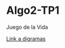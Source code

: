# Algo2-TP1
Juego de la Vida

[Link a digramas](https://lucid.app/lucidchart/be0959b9-78b8-4437-91a9-8bb3002e74b5/edit?viewport_loc=-453%2C-74%2C2813%2C1479%2C_jDNUsUFAwA2&invitationId=inv_1ad4a0c8-c596-4873-be51-e437242b8495#)
